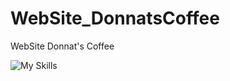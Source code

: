 # WebSite_DonnatsCoffee
WebSite Donnat's Coffee 

![My Skills](https://skillicons.dev/icons?i=html,css,bootstrap)
